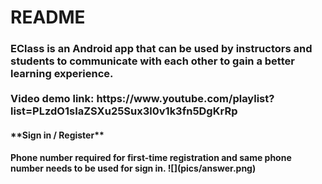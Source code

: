 # README
<h3>EClass is an Android app that can be used by instructors and students to communicate with each other to gain a better learning experience.<br>
<br>
Video demo link: https://www.youtube.com/playlist?list=PLzdO1sIaZSXu25Sux3l0v1k3fn5DgKrRp
<br>
<h4>**Sign in / Register**
<br>
<h4>Phone number required for first-time registration and same phone number needs to be used for sign in.
![](pics/answer.png)        
